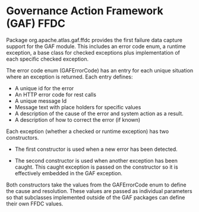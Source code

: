 <!-- SPDX-License-Identifier: Apache-2.0 -->

# Governance Action Framework (GAF) FFDC

Package org.apache.atlas.gaf.ffdc provides the first failure data capture
support for the GAF module.  This includes an error code enum,
a runtime exception, a base class for checked exceptions plus
implementation of each specific checked exception.

The error code enum (GAFErrorCode) has an entry for each unique situation
where an exception is returned.  Each entry defines:

* A unique id for the error
* An HTTP error code for rest calls
* A unique message Id
* Message text with place holders for specific values
* A description of the cause of the error and system action as a result.
* A description of how to correct the error (if known)

Each exception (whether a checked or runtime exception) has two constructors.

* The first constructor is used when a new error has been detected.

* The second constructor is used when another exception has been caught.
This caught exception is passed on the constructor so it is effectively
embedded in the GAF exception.

Both constructors take the values from the GAFErrorCode
enum to define the cause and resolution.  These values are passed
as individual parameters so that subclasses implemented outside of
the GAF packages can define their own FFDC values.